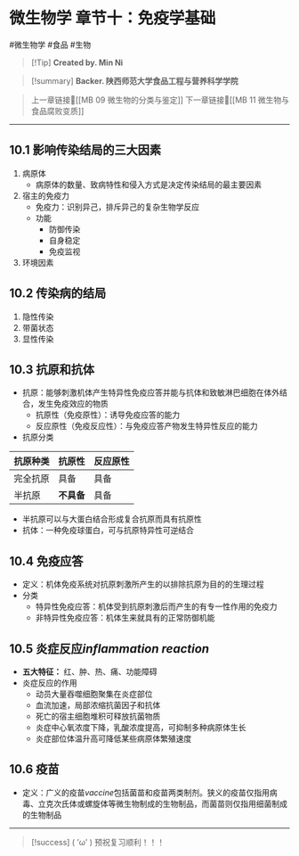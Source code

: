 # 微生物学 章节十：免疫学基础
#微生物学 #食品 #生物 


> [!Tip] **Created by. Min Ni**

> [!summary] **Backer. 陕西师范大学食品工程与营养科学学院**

> 上一章链接🔗[[MB 09 微生物的分类与鉴定]]
> 下一章链接🔗[[MB 11 微生物与食品腐败变质]]

---
## 10.1 影响传染结局的三大因素
1. 病原体
	- 病原体的数量、致病特性和侵入方式是决定传染结局的最主要因素
2. 宿主的免疫力
	- 免疫力：识别异己，排斥异己的复杂生物学反应
	- 功能
		- 防御传染
		- 自身稳定
		- 免疫监视
3. 环境因素
## 10.2 传染病的结局
1. 隐性传染
2. 带菌状态
3. 显性传染
## 10.3 抗原和抗体
- 抗原：能够刺激机体产生特异性免疫应答并能与抗体和致敏淋巴细胞在体外结合，发生免疫效应的物质
	- 抗原性（免疫原性）：诱导免疫应答的能力
	- 反应原性（免疫反应性）：与免疫应答产物发生特异性反应的能力
- 抗原分类

| 抗原种类 | 抗原性     | 反应原性 |
| ---- | ------- | ---- |
| 完全抗原 | 具备      | 具备   |
| 半抗原  | **不具备** | 具备   |
- 半抗原可以与大蛋白结合形成复合抗原而具有抗原性
- 抗体：一种免疫球蛋白，可与抗原特异性可逆结合
## 10.4 免疫应答
- 定义：机体免疫系统对抗原刺激所产生的以排除抗原为目的的生理过程
- 分类
	- 特异性免疫应答：机体受到抗原刺激后而产生的有专一性作用的免疫力
	- 非特异性免疫应答：机体生来就具有的正常防御机能
## 10.5 炎症反应*inflammation reaction*
- **五大特征：** 红、肿、热、痛、功能障碍
- 炎症反应的作用
	- 动员大量吞噬细胞聚集在炎症部位
	- 血流加速，局部浓缩抗菌因子和抗体
	- 死亡的宿主细胞堆积可释放抗菌物质
	- 炎症中心氧浓度下降，乳酸浓度提高，可抑制多种病原体生长
	- 炎症部位体温升高可降低某些病原体繁殖速度
## 10.6 疫苗
- 定义：广义的疫苗*vaccine*包括菌苗和疫苗两类制剂。狭义的疫苗仅指用病毒、立克次氏体或螺旋体等微生物制成的生物制品，而菌苗则仅指用细菌制成的生物制品

---
> [!success] ( ’ω’ ) 预祝复习顺利！！！       


